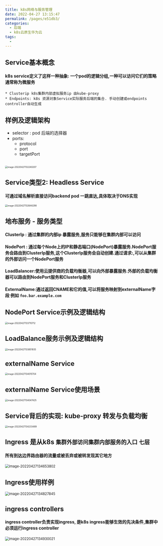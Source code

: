 ```yaml
---
title: k8s网络与服务管理
date: 2022-04-27 13:15:47
permalink: /pages/e51db3/
categories:
  - 后端
  - k8s云原生华为云
tags:
  - 
---
```




## Service基本概念
  #### k8s service定义了这样一种抽象: 一个pod的逻辑分组,一种可以访问它们的策略  通常称为微服务
    * Clusterip k8s集群内部虚拟服务ip 由kube-proxy
    * Endpoints: k8s 资源对象Service实际服务后端的集合. 手动创建或endpoints controller自动生成


## 样例及逻辑架构
  * selector : pod 后端的选择器
  * ports:
    * protocol
    * port
    * targetPort


## 

<img src="./minilet/image-20220427132240207.png" alt="image-20220427132240207" style="zoom:50%;" />



## Service类型2: Headless Service

  #### 可通过域名解析直接访问backend pod 一跳直达,具体取决于DNS实现

<img src="./minilet/image-20220427132644298.png" alt="image-20220427132644298" style="zoom:50%;" />



## 地布服务 - 服务类型
  #### ClusterIp : 通过集群的内部ip 暴露服务,服务只能够在集群内部可以访问
  #### NodePort : 通过每个Node上的IP和静态端口(NodePort)暴露服务.NodePort服务会路由到ClusterIp服务,这个ClusterIp服务会自动创建.通过请求<NodeIp>:<NodePort>,可以从集群的外部访问一个NodePort服务
  #### LoadBalancer:使用云提供商的负载均衡器,可以向外部暴露服务.外部的负载均衡器可以路由到NodePort服务和ClusterIp服务
  #### ExternalName:通过返回CNAME和它的值,可以将服务映射到externalName字段 例如 `foo.bar.example.com` 


## NodePort Service示例及逻辑结构



<img src="./minilet/image-20220427133710712.png" alt="image-20220427133710712" style="zoom:50%;" />



## LoadBalance服务示例及逻辑结构



<img src="./minilet/image-20220427133851935.png" alt="image-20220427133851935" style="zoom:50%;" />





## externalName Service



<img src="./minilet/image-20220427134015704.png" alt="image-20220427134015704" style="zoom:50%;" />





## externalName Service使用场景



<img src="./minilet/image-20220427134047425.png" alt="image-20220427134047425" style="zoom:50%;" />





## Service背后的实现: kube-proxy 转发与负载均衡



<img src="./minilet/image-20220427134233489.png" alt="image-20220427134233489" style="zoom:50%;" />





## Ingress 是从k8s `集群外部访问集群内部服务的入口` `七层`

  #### 所有到达边界路由器的流量或被丢弃或被转发现其它地方



<img src="./minilet/image-20220427134653802.png" alt="image-20220427134653802" style="zoom:80%;" />





## Ingress使用样例



<img src="./minilet/image-20220427134827845.png" alt="image-20220427134827845" style="zoom:80%;" />



## ingress controllers

  #### ingress controller负责实现ingress, 是k8s ingress能够生效的先决条件,集群中必须运行ingress controller



<img src="./minilet/image-20220427134930021.png" alt="image-20220427134930021" style="zoom:80%;" />






























